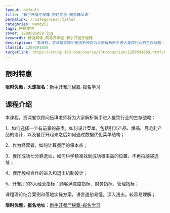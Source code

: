 ```yaml
---
layout: default
title: '新手开餐厅秘籍-限时优惠-网易精品课'
permalink: /:categories/:title/
categories: wangyi2
tags: 网易提供
cover: 1209591859.jpg
keywords: 精选网课,网易云课堂,新手开餐厅秘籍
description: '本课程，资深餐饮顾问伍琪老师将为大家解析新手进入餐饮行业的生存战略：1、如何选择一个有前景的品类，如何设计菜单，包括引流'
classid: 1209591859
targetlink: https://study.163.com/course/introduction/1209591859.htm?share=1&shareId=1025206652&utm_campaign=share&utm_medium=iphoneShare&utm_source=&utm_u=1025206652
---
```


## 限时特惠

**限时优惠，火速报名**：[新手开餐厅秘籍-报名学习](https://study.163.com/course/introduction/1209591859.htm?share=1&shareId=1025206652&utm_campaign=share&utm_medium=iphoneShare&utm_source=&utm_u=1025206652)

## 课程介绍

本课程，资深餐饮顾问伍琪老师将为大家解析新手进入餐饮行业的生存战略：

1、如何选择一个有前景的品类，如何设计菜单，包括引流产品、爆品、高毛利产品的设计，以及餐厅开起来之后如何通过数据优化菜单结构；

2、作为经营者，如何计算餐厅的保本点；

3、餐厅成功七分靠选址，如何科学精准找到成功概率高的位置，不再拍脑袋选址；

4、餐厅股权合作的进入和退出机制设计；

5、开餐厅的3大经营指标：顾客满意度指标、财务指标、管理指标；

课程理论结合案例和落地实操方案，语言通俗易懂，深入浅出，较容易理解；

**限时优惠，报名地址**：[新手开餐厅秘籍-报名学习](https://study.163.com/course/introduction/1209591859.htm?share=1&shareId=1025206652&utm_campaign=share&utm_medium=iphoneShare&utm_source=&utm_u=1025206652)

